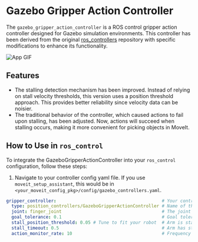 # Gazebo Gripper Action Controller

The `gazebo_gripper_action_controller` is a ROS control gripper action controller designed for Gazebo simulation environments. This controller has been derived from the original [ros_controllers](https://github.com/ros-controls/ros_controllers) repository with specific modifications to enhance its functionality.

<img src="media/gazebo.gif" alt="App GIF">

## Features

- The stalling detection mechanism has been improved. Instead of relying on stall velocity thresholds, this version uses a position threshold approach. This provides better reliability since velocity data can be noisier.
- The traditional behavior of the controller, which caused actions to fail upon stalling, has been adjusted. Now, actions will succeed when stalling occurs, making it more convenient for picking objects in MoveIt.

## How to Use in `ros_control`

To integrate the GazeboGripperActionController into your `ros_control` configuration, follow these steps:

1. Navigate to your controller config yaml file. If you use `moveit_setup_assistant`, this would be in `<your_moveit_config_pkg>/config/gazebo_controllers.yaml`.

```yaml
gripper_controller:                                        # Your controller name
  type: position_controllers/GazeboGripperActionController # Name of the controller type
  joint: finger_joint                                      # The joint you are controlling
  goal_tolerance: 0.1                                      # Goal tolerance in radians
  stall_position_threshold: 0.05 # Tune to fit your robot  # Arm is stalling if position (radians) hasn't moved over the threshold
  stall_timeout: 0.5                                       # Arm has stalled if timeout (seconds) is reached
  action_monitor_rate: 10                                  # Frequency (in Hz) at which the action goal status is monitored
```
